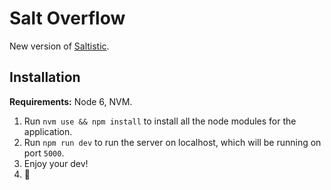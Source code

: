 # Salt Overflow

New version of [Saltistic](https://github.com/tomzmtl/Saltistic).

## Installation

**Requirements:** Node 6, NVM.

1. Run `nvm use && npm install` to install all the node modules for the application.
1. Run `npm run dev` to run the server on localhost, which will be running on port `5000`.
1. Enjoy your dev!
1. :beer:

